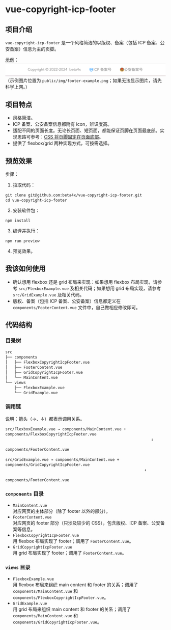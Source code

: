 # vue-copyright-icp-footer

## 项目介绍
`vue-copyright-icp-footer` 是一个风格简洁的以版权、备案（包括 ICP 备案、公安备案）信息为主的页脚。  

[示例](https://dbzz.house/)：  
![footer example](https://github.com/beta4x/vue-copyright-icp-footer/blob/main/public/img/footer-example.png?raw=true "vue-copyright-icp-footer example")  
（示例图片位置为 `public/img/footer-example.png`；如果无法显示图片，请先科学上网。）  

## 项目特点
* 风格简洁。  
* ICP 备案、公安备案信息都附有 icon，辨识度高。  
* 适配不同的页面长度。无论长页面、短页面，都能保证页脚在页面最底部。实现思路可参考：[CSS 将页脚固定在页面底部](https://pingx.sh/2024/07/20/css-pin-footer-to-the-bottom-of-page/)。  
* 提供了 flexbox/grid 两种实现方式，可按需选择。  

## 预览效果
步骤：  
1. 拉取代码：
```
git clone git@github.com:beta4x/vue-copyright-icp-footer.git
cd vue-copyright-icp-footer
```
2. 安装软件包：
```
npm install
```
3. 编译并执行：
```
npm run preview
```
4. 预览效果。

## 我该如何使用
* 确认想用 flexbox 还是 grid 布局来实现：如果想用 flexbox 布局实现，请参考 `src/FlexboxExample.vue` 及相关代码；如果想用 grid 布局实现，请参考 `src/GridExample.vue` 及相关代码。  
* 版权、备案（包括 ICP 备案、公安备案）信息都定义在 `components/FooterContent.vue` 文件中，自己做相应修改即可。  

## 代码结构
### 目录树
```
src
├── components
│   ├── FlexboxCopyrightIcpFooter.vue
│   ├── FooterContent.vue
│   ├── GridCopyrightIcpFooter.vue
│   └── MainContent.vue
└── views
    ├── FlexboxExample.vue
    └── GridExample.vue
```

### 调用链
说明：箭头（→、↓）都表示调用关系。  

```
src/FlexboxExample.vue → components/MainContent.vue + components/FlexboxCopyrightIcpFooter.vue
                                                                ↓
                                                      components/FooterContent.vue

src/GridExample.vue → components/MainContent.vue + components/GridCopyrightIcpFooter.vue
                                                             ↓
                                                   components/FooterContent.vue
```

### `components` 目录
* `MainContent.vue`  
对应网页的主体部分（除了 footer 以外的部分）。  
* `FooterContent.vue`  
对应网页的 footer 部分（只涉及较少的 CSS），包含版权、ICP 备案、公安备案等信息。  
* `FlexboxCopyrightIcpFooter.vue`  
用 flexbox 布局实现了 footer；调用了 `FooterContent.vue`。  
* `GridCopyrightIcpFooter.vue`  
用 grid 布局实现了 footer；调用了 `FooterContent.vue`。  

### `views` 目录
* `FlexboxExample.vue`  
用 flexbox 布局来组织 main content 和 footer 的关系；调用了 `components/MainContent.vue` 和 `components/FlexboxCopyrightIcpFooter.vue`。  
* `GridExample.vue`  
用 grid 布局来组织 main content 和 footer 的关系；调用了 `components/MainContent.vue` 和 `components/GridCopyrightIcpFooter.vue`。  


